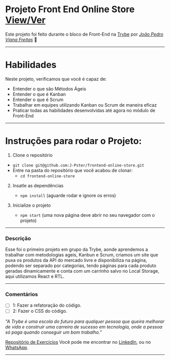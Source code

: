 # Projeto Front End Online Store [View/Ver]()
Este projeto foi feito durante o bloco de Front-End na [Trybe](https://www.betrybe.com/) por _[João Pedro Viana Freitas](https://www.linkedin.com/in/joaopster/)_ :rocket:

---

# Habilidades
Neste projeto, verificamos que você é capaz de:

* Entender o que são Métodos Ágeis
* Entender o que é Kanban
* Entender o que é Scrum
* Trabalhar em equipes utilizando Kanban ou Scrum de maneira eficaz
* Praticar todas as habilidades desenvolvidas até agora no módulo de Front-End

---

# Instruções para rodar o Projeto:

1. Clone o repositório
  * `git clone git@github.com:J-Pster/frontend-online-store.git`
  * Entre na pasta do repositório que você acabou de clonar:
    * `cd frontend-online-store`

2. Insatle as dependências
    * `npm install` (aguarde rodar e ignore os erros)

3. Inicialize o projeto
    * `npm start` (uma nova página deve abrir no seu navegador com o projeto)

---

### Descrição

Esse foi o primeiro projeto em grupo da Trybe, aonde aprendemos a trabalhar com metodologias ageis, Kanbun e Scrum, criamos um site que puxa os produtos da API do mercado livre e disponibiliza na página, podendo ser separado por categorias, tendo páginas para cada produto geradas dinamicamente e conta com um carrinho salvo no Local Storage, aqui utilizamos React e RTL.

---

### Comentários
- [ ] 1: Fazer a refatoração do código.
- [ ] 2: Fazer o CSS do código.

_"A Trybe é uma escola do futuro para qualquer pessoa que queira melhorar de vida e construir uma carreira de sucesso em tecnologia, onde a pessoa só paga quando conseguir um bom trabalho."_

[Repositório de Exercícios](https://github.com/J-Pster/meu-super-repo)
Você pode me encontrar no [LinkedIn][1], ou no [WhatsApp][2].

<!-- Resources -->
<!-- links to your social media accounts -->
[1]: https://www.linkedin.com/in/joaopster/
[2]: https://api.whatsapp.com/send?phone=5562992765354&text=Ol%C3%A1%2C%20%C3%A9%20o%20Pster%3F%20Venho%20do%20Github.

---

